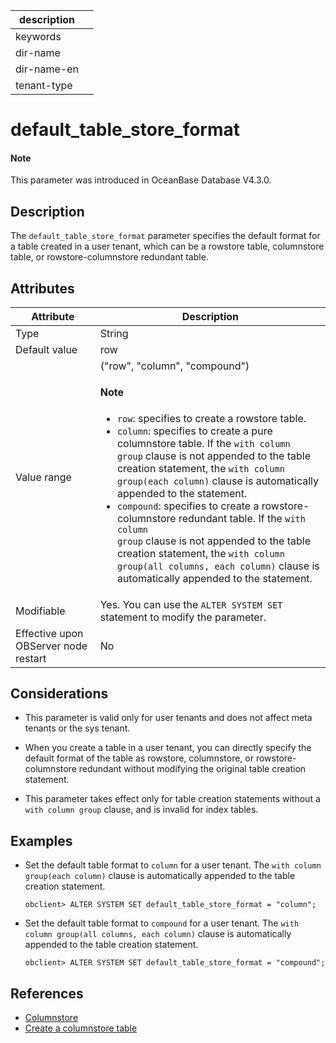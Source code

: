 | description ||
|---|---|
| keywords ||
| dir-name ||
| dir-name-en ||
| tenant-type ||

# default_table_store_format

<main id="notice" type='explain'>
  <h4>Note</h4>
  <p>This parameter was introduced in OceanBase Database V4.3.0. </p>
</main>

## Description

The `default_table_store_format` parameter specifies the default format for a table created in a user tenant, which can be a rowstore table, columnstore table, or rowstore-columnstore redundant table.

## Attributes

| **Attribute** | **Description** |
| -------- | -------- |
| Type | String |
| Default value | row |
| Value range | ("row", "column", "compound")<main id="notice" type='explain'><h4>Note</h4><ul><li>`row`: specifies to create a rowstore table.   </li><li>`column`: specifies to create a pure columnstore table. If the <code>with column group</code> clause is not appended to the table creation statement, the <code>with column group(each column)</code> clause is automatically appended to the statement.</li><li>`compound`: specifies to create a rowstore-columnstore redundant table. If the <code>with column group</code> clause is not appended to the table creation statement, the <code>with column group(all columns, each column)</code> clause is automatically appended to the statement. </li></ul></main> |
| Modifiable | Yes. You can use the `ALTER SYSTEM SET` statement to modify the parameter.  |
| Effective upon OBServer node restart | No |

## Considerations

* This parameter is valid only for user tenants and does not affect meta tenants or the sys tenant.

* When you create a table in a user tenant, you can directly specify the default format of the table as rowstore, columnstore, or rowstore-columnstore redundant without modifying the original table creation statement.

* This parameter takes effect only for table creation statements without a `with column group` clause, and is invalid for index tables.


## Examples

* Set the default table format to `column` for a user tenant. The `with column group(each column)` clause is automatically appended to the table creation statement.

   ```shell
   obclient> ALTER SYSTEM SET default_table_store_format = "column";
   ```

* Set the default table format to `compound` for a user tenant. The `with column group(all columns, each column)` clause is automatically appended to the table creation statement.

   ```shell
   obclient> ALTER SYSTEM SET default_table_store_format = "compound";
   ```

## References

* [Columnstore](../../../../700.reference/100.oceanbase-database-concepts/900.storage-architecture/200.data-storage/320.columnstore-engine.md)
* [Create a columnstore table](../../../../700.reference/300.database-object-management/100.manage-object-of-mysql-mode/200.manage-tables-of-mysql-mode/200.create-a-table-for-mysql-tenant-of-mysql-mode.md)